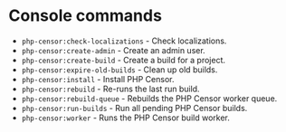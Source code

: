 Console commands
================

* `php-censor:check-localizations` - Check localizations.
* `php-censor:create-admin` - Create an admin user.
* `php-censor:create-build` - Create a build for a project.
* `php-censor:expire-old-builds` - Clean up old builds.
* `php-censor:install` - Install PHP Censor.
* `php-censor:rebuild` - Re-runs the last run build.
* `php-censor:rebuild-queue` - Rebuilds the PHP Censor worker queue.
* `php-censor:run-builds` - Run all pending PHP Censor builds.
* `php-censor:worker` - Runs the PHP Censor build worker.
